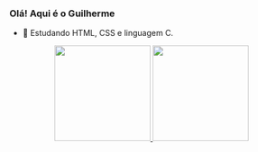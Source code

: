 ### Olá! Aqui é o Guilherme

- 🌱 Estudando HTML, CSS e linguagem C.

<div align="center">
  <a href="https://github.com/Guilhermefls">
  <img height="170em" src="https://github-readme-stats.vercel.app/api?username=Guilhermefls&show_icons=true&theme=algolia&include_all_commits=true&count_private=true"/>
  <img height="170em" src="https://github-readme-stats.vercel.app/api/top-langs/?username=Guilhermefls&layout=compact&langs_count=7&theme=algolia"/>
</div>

